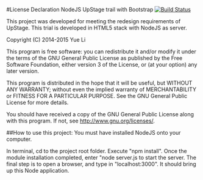 #License Declaration
NodeJS UpStage trail with Bootstrap
[![Build Status](https://travis-ci.org/yue-l/ustage.svg?branch=master)](https://travis-ci.org/yue-l/ustage)

This project was developed for meeting the redesign requirements of UpStage. This trial is developed in HTML5 stack with NodeJS as server.

Copyright (C) 2014-2015  Yue Li


This program is free software: you can redistribute it and/or modify
it under the terms of the GNU General Public License as published by
the Free Software Foundation, either version 3 of the License, or
(at your option) any later version.

This program is distributed in the hope that it will be useful,
but WITHOUT ANY WARRANTY; without even the implied warranty of
MERCHANTABILITY or FITNESS FOR A PARTICULAR PURPOSE.  See the
GNU General Public License for more details.

You should have received a copy of the GNU General Public License
along with this program.  If not, see <http://www.gnu.org/licenses/>.


##How to use this project:
You must have installed NodeJS onto your computer.
<p>In terminal, cd to the project root folder. Execute "npm install". Once the module installation completed, enter "node server.js to start the server. The final step is to open a browser, and type in "localhost:3000". It should bring up this Node application.</p>
